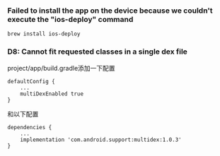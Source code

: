 ### Failed to install the app on the device because we couldn't execute the "ios-deploy" command

```shell
brew install ios-deploy
```

### D8: Cannot fit requested classes in a single dex file

project/app/build.gradle添加一下配置
```shell
defaultConfig {
    ...
    multiDexEnabled true
}
```
和以下配置
```shell
dependencies {
    ...
    implementation 'com.android.support:multidex:1.0.3'
}
```